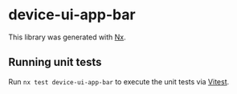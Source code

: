 # device-ui-app-bar

This library was generated with [Nx](https://nx.dev).

## Running unit tests

Run `nx test device-ui-app-bar` to execute the unit tests via [Vitest](https://vitest.dev/).
